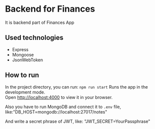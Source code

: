 # Backend for Finances

It is backend part of Finances App

## Used technologies

- Express
- Mongoose
- JsonWebToken

## How to run

In the project directory, you can run: `npm run start`
Runs the app in the development mode.\
Open [http://localhost:4000](http://localhost:4000) to view it in your browser.

Also you have to run MongoDB and connect it to `.env` file, like:"DB_HOST=mongodb://localhost:27017/notes"

And write a secret phrase of JWT, like: "JWT_SECRET=YourPassphrase"
